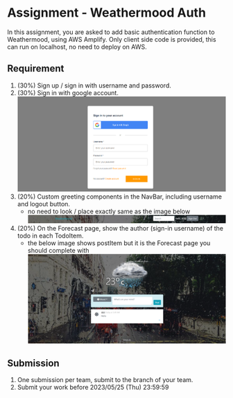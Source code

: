 # Assignment - Weathermood Auth

In this assignment, you are asked to add basic authentication function to Weathermood, using AWS Amplify.
Only client side code is provided, this can run on localhost, no need to deploy on AWS.

## Requirement

1. (30%) Sign up / sign in with username and password.
2. (30%) Sign in with google account.
![snapshot](img/3.PNG)
3. (20%) Custom greeting components in the NavBar, including username and logout button.
	- no need to look / place exactly same as the image below
![snapshot](img/1.PNG)
4. (20%) On the Forecast page, show the author (sign-in username) of the todo in each TodoItem.
	- the below image shows postItem but it is the Forecast page you should complete with
![snapshot](img/2.PNG)

## Submission

1. One submission per team, submit to the branch of your team.
2. Submit your work before 2023/05/25 (Thu) 23:59:59
